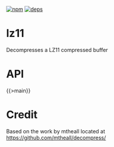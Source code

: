 [![npm][npm]][npm-url]
[![deps][deps]][deps-url]

# lz11
Decompresses a LZ11 compressed buffer

# API
{{>main}}

# Credit
Based on the work by mtheall located at
https://github.com/mtheall/decompress/

[npm]: https://img.shields.io/npm/v/lz11.svg
[npm-url]: https://npmjs.com/package/lz11

[deps]: https://david-dm.org/dantheman827/lz11.svg
[deps-url]: https://david-dm.org/dantheman827/lz11
